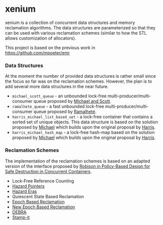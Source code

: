 # xenium

xenium is a collection of concurrent data structures and memory reclamation algorithms.
The data structures are parameterized so that they can be used with various reclamation
schemes (similar to how the STL allows customization of allocators).

This project is based on the previous work in https://github.com/mpoeter/emr

### Data Structures
At the moment the number of provided data structures is rather small since the focus so far
was on the reclamation schemes. However, the plan is to add several more data structures in
the near future.

* `michael_scott_queue` - an unbounded lock-free multi-producer/multi-consumer queue proposed by
[Michael and Scott](http://www.cs.rochester.edu/~scott/papers/1996_PODC_queues.pdf).
* `ramalhete_queue` - a fast unbounded lock-free multi-producer/multi-consumer queue proposed by
[Ramalhete](http://concurrencyfreaks.blogspot.com/2016/11/faaarrayqueue-mpmc-lock-free-queue-part.html).
* `harris_michael_list_based_set` - a lock-free container that contains a sorted set of unique objects.
This data structure is based on the solution proposed by
[Michael](http://www.liblfds.org/downloads/white%20papers/%5BHash%5D%20-%20%5BMichael%5D%20-%20High%20Performance%20Dynamic%20Lock-Free%20Hash%20Tables%20and%20List-Based%20Sets.pdf)
which builds upon the original proposal by
[Harris](https://www.cl.cam.ac.uk/research/srg/netos/papers/2001-caslists.pdf).
* `harris_michael_hash_map` - a lock-free hash-map based on the solution proposed by
[Michael](http://www.liblfds.org/downloads/white%20papers/%5BHash%5D%20-%20%5BMichael%5D%20-%20High%20Performance%20Dynamic%20Lock-Free%20Hash%20Tables%20and%20List-Based%20Sets.pdf)
which builds upon the original proposal by [Harris](https://www.cl.cam.ac.uk/research/srg/netos/papers/2001-caslists.pdf).

### Reclamation Schemes

The implementation of the reclamation schemes is based on an adapted version of the interface proposed by [Robison in Policy-Based Design for Safe Destruction in Concurrent Containers](http://www.open-std.org/JTC1/SC22/WG21/docs/papers/2013/n3712.pdf).

* Lock-Free Reference Counting 
* [Hazard Pointers](http://www.cs.otago.ac.nz/cosc440/readings/hazard-pointers.pdf)
* [Hazard Eras](https://github.com/pramalhe/ConcurrencyFreaks/blob/master/papers/hazarderas-2017.pdf)
* Quiescent State Based Reclamation
* [Epoch Based Reclamation](https://www.cl.cam.ac.uk/techreports/UCAM-CL-TR-579.pdf)
* [New Epoch Based Reclamation](http://csng.cs.toronto.edu/publication_files/0000/0159/jpdc07.pdf)
* [DEBRA](http://www.cs.utoronto.ca/~tabrown/debra/paper.podc15.pdf)
* [Stamp-it](https://arxiv.org/pdf/1805.08639.pdf)

